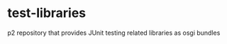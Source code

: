 test-libraries
==============

p2 repository that provides JUnit testing related libraries as osgi bundles
